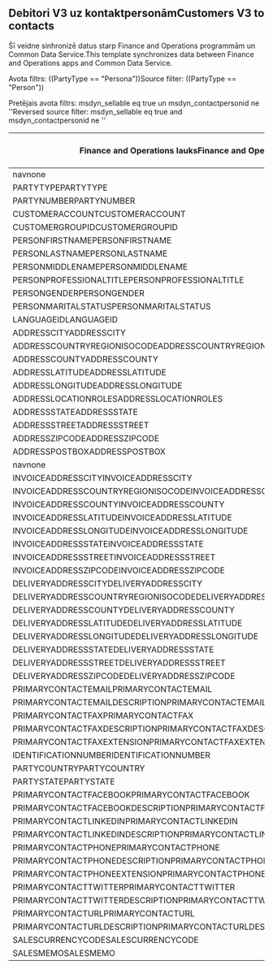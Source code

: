## <a name="customers-v3-to-contacts"></a><span data-ttu-id="60c8e-101">Debitori V3 uz kontaktpersonām</span><span class="sxs-lookup"><span data-stu-id="60c8e-101">Customers V3 to contacts</span></span>

<span data-ttu-id="60c8e-102">Šī veidne sinhronizē datus starp Finance and Operations programmām un Common Data Service.</span><span class="sxs-lookup"><span data-stu-id="60c8e-102">This template synchronizes data between Finance and Operations apps and Common Data Service.</span></span>

<span data-ttu-id="60c8e-103">Avota filtrs: ((PartyType == "Persona"))</span><span class="sxs-lookup"><span data-stu-id="60c8e-103">Source filter: ((PartyType == "Person"))</span></span>

<span data-ttu-id="60c8e-104">Pretējais avota filtrs: msdyn_sellable eq true un msdyn_contactpersonid ne ''</span><span class="sxs-lookup"><span data-stu-id="60c8e-104">Reversed source filter: msdyn_sellable eq true  and msdyn_contactpersonid ne ''</span></span>

<span data-ttu-id="60c8e-105">Finance and Operations lauks</span><span class="sxs-lookup"><span data-stu-id="60c8e-105">Finance and Operations field</span></span> | <span data-ttu-id="60c8e-106">Kartes veids</span><span class="sxs-lookup"><span data-stu-id="60c8e-106">Map type</span></span> | <span data-ttu-id="60c8e-107">Cits Dynamics 365 lauks</span><span class="sxs-lookup"><span data-stu-id="60c8e-107">Other Dynamics 365 field</span></span> | <span data-ttu-id="60c8e-108">Noklusējuma vērtība</span><span class="sxs-lookup"><span data-stu-id="60c8e-108">Default value</span></span>
---|---|---|---
<span data-ttu-id="60c8e-109">nav</span><span class="sxs-lookup"><span data-stu-id="60c8e-109">none</span></span> | >> | <span data-ttu-id="60c8e-110">msdyn_sellable</span><span class="sxs-lookup"><span data-stu-id="60c8e-110">msdyn_sellable</span></span> | <span data-ttu-id="60c8e-111">Patiess</span><span class="sxs-lookup"><span data-stu-id="60c8e-111">True</span></span>
<span data-ttu-id="60c8e-112">PARTYTYPE</span><span class="sxs-lookup"><span data-stu-id="60c8e-112">PARTYTYPE</span></span> | << | <span data-ttu-id="60c8e-113">nav</span><span class="sxs-lookup"><span data-stu-id="60c8e-113">none</span></span> | <span data-ttu-id="60c8e-114">Persona</span><span class="sxs-lookup"><span data-stu-id="60c8e-114">Person</span></span>
<span data-ttu-id="60c8e-115">PARTYNUMBER</span><span class="sxs-lookup"><span data-stu-id="60c8e-115">PARTYNUMBER</span></span> | = | <span data-ttu-id="60c8e-116">msdyn_partynumber</span><span class="sxs-lookup"><span data-stu-id="60c8e-116">msdyn_partynumber</span></span> | 
<span data-ttu-id="60c8e-117">CUSTOMERACCOUNT</span><span class="sxs-lookup"><span data-stu-id="60c8e-117">CUSTOMERACCOUNT</span></span> | = | <span data-ttu-id="60c8e-118">msdyn_contactpersonid</span><span class="sxs-lookup"><span data-stu-id="60c8e-118">msdyn_contactpersonid</span></span> | 
<span data-ttu-id="60c8e-119">CUSTOMERGROUPID</span><span class="sxs-lookup"><span data-stu-id="60c8e-119">CUSTOMERGROUPID</span></span> | = | <span data-ttu-id="60c8e-120">msdyn_customergroupid.msdyn_groupid</span><span class="sxs-lookup"><span data-stu-id="60c8e-120">msdyn_customergroupid.msdyn_groupid</span></span> | 
<span data-ttu-id="60c8e-121">PERSONFIRSTNAME</span><span class="sxs-lookup"><span data-stu-id="60c8e-121">PERSONFIRSTNAME</span></span> | = | <span data-ttu-id="60c8e-122">firstname</span><span class="sxs-lookup"><span data-stu-id="60c8e-122">firstname</span></span> | 
<span data-ttu-id="60c8e-123">PERSONLASTNAME</span><span class="sxs-lookup"><span data-stu-id="60c8e-123">PERSONLASTNAME</span></span> | = | <span data-ttu-id="60c8e-124">lastname</span><span class="sxs-lookup"><span data-stu-id="60c8e-124">lastname</span></span> | 
<span data-ttu-id="60c8e-125">PERSONMIDDLENAME</span><span class="sxs-lookup"><span data-stu-id="60c8e-125">PERSONMIDDLENAME</span></span> | = | <span data-ttu-id="60c8e-126">middlename</span><span class="sxs-lookup"><span data-stu-id="60c8e-126">middlename</span></span> | 
<span data-ttu-id="60c8e-127">PERSONPROFESSIONALTITLE</span><span class="sxs-lookup"><span data-stu-id="60c8e-127">PERSONPROFESSIONALTITLE</span></span> | = | <span data-ttu-id="60c8e-128">jobtitle</span><span class="sxs-lookup"><span data-stu-id="60c8e-128">jobtitle</span></span> | 
<span data-ttu-id="60c8e-129">PERSONGENDER</span><span class="sxs-lookup"><span data-stu-id="60c8e-129">PERSONGENDER</span></span> | >< | <span data-ttu-id="60c8e-130">gendercode</span><span class="sxs-lookup"><span data-stu-id="60c8e-130">gendercode</span></span> | 
<span data-ttu-id="60c8e-131">PERSONMARITALSTATUS</span><span class="sxs-lookup"><span data-stu-id="60c8e-131">PERSONMARITALSTATUS</span></span> | >< | <span data-ttu-id="60c8e-132">familystatuscode</span><span class="sxs-lookup"><span data-stu-id="60c8e-132">familystatuscode</span></span> | 
<span data-ttu-id="60c8e-133">LANGUAGEID</span><span class="sxs-lookup"><span data-stu-id="60c8e-133">LANGUAGEID</span></span> | << | <span data-ttu-id="60c8e-134">nav</span><span class="sxs-lookup"><span data-stu-id="60c8e-134">none</span></span> | <span data-ttu-id="60c8e-135">lv</span><span class="sxs-lookup"><span data-stu-id="60c8e-135">en-us</span></span>
<span data-ttu-id="60c8e-136">ADDRESSCITY</span><span class="sxs-lookup"><span data-stu-id="60c8e-136">ADDRESSCITY</span></span> | = | <span data-ttu-id="60c8e-137">address1_city</span><span class="sxs-lookup"><span data-stu-id="60c8e-137">address1_city</span></span> | 
<span data-ttu-id="60c8e-138">ADDRESSCOUNTRYREGIONISOCODE</span><span class="sxs-lookup"><span data-stu-id="60c8e-138">ADDRESSCOUNTRYREGIONISOCODE</span></span> | = | <span data-ttu-id="60c8e-139">address1_country</span><span class="sxs-lookup"><span data-stu-id="60c8e-139">address1_country</span></span> | 
<span data-ttu-id="60c8e-140">ADDRESSCOUNTY</span><span class="sxs-lookup"><span data-stu-id="60c8e-140">ADDRESSCOUNTY</span></span> | = | <span data-ttu-id="60c8e-141">address1_county</span><span class="sxs-lookup"><span data-stu-id="60c8e-141">address1_county</span></span> | 
<span data-ttu-id="60c8e-142">ADDRESSLATITUDE</span><span class="sxs-lookup"><span data-stu-id="60c8e-142">ADDRESSLATITUDE</span></span> | > | <span data-ttu-id="60c8e-143">address1_latitude</span><span class="sxs-lookup"><span data-stu-id="60c8e-143">address1_latitude</span></span> | 
<span data-ttu-id="60c8e-144">ADDRESSLONGITUDE</span><span class="sxs-lookup"><span data-stu-id="60c8e-144">ADDRESSLONGITUDE</span></span> | > | <span data-ttu-id="60c8e-145">address1_longitude</span><span class="sxs-lookup"><span data-stu-id="60c8e-145">address1_longitude</span></span> | 
<span data-ttu-id="60c8e-146">ADDRESSLOCATIONROLES</span><span class="sxs-lookup"><span data-stu-id="60c8e-146">ADDRESSLOCATIONROLES</span></span> | << | <span data-ttu-id="60c8e-147">nav</span><span class="sxs-lookup"><span data-stu-id="60c8e-147">none</span></span> | <span data-ttu-id="60c8e-148">Darbs</span><span class="sxs-lookup"><span data-stu-id="60c8e-148">Business</span></span>
<span data-ttu-id="60c8e-149">ADDRESSSTATE</span><span class="sxs-lookup"><span data-stu-id="60c8e-149">ADDRESSSTATE</span></span> | = | <span data-ttu-id="60c8e-150">address1_stateorprovince</span><span class="sxs-lookup"><span data-stu-id="60c8e-150">address1_stateorprovince</span></span> | 
<span data-ttu-id="60c8e-151">ADDRESSSTREET</span><span class="sxs-lookup"><span data-stu-id="60c8e-151">ADDRESSSTREET</span></span> | = | <span data-ttu-id="60c8e-152">address1_line1</span><span class="sxs-lookup"><span data-stu-id="60c8e-152">address1_line1</span></span> | 
<span data-ttu-id="60c8e-153">ADDRESSZIPCODE</span><span class="sxs-lookup"><span data-stu-id="60c8e-153">ADDRESSZIPCODE</span></span> | = | <span data-ttu-id="60c8e-154">address1_postalcode</span><span class="sxs-lookup"><span data-stu-id="60c8e-154">address1_postalcode</span></span> | 
<span data-ttu-id="60c8e-155">ADDRESSPOSTBOX</span><span class="sxs-lookup"><span data-stu-id="60c8e-155">ADDRESSPOSTBOX</span></span> | = | <span data-ttu-id="60c8e-156">address1_postofficebox</span><span class="sxs-lookup"><span data-stu-id="60c8e-156">address1_postofficebox</span></span> | 
<span data-ttu-id="60c8e-157">nav</span><span class="sxs-lookup"><span data-stu-id="60c8e-157">none</span></span> | >> | <span data-ttu-id="60c8e-158">address1_addresstypecode</span><span class="sxs-lookup"><span data-stu-id="60c8e-158">address1_addresstypecode</span></span> | <span data-ttu-id="60c8e-159">3</span><span class="sxs-lookup"><span data-stu-id="60c8e-159">3</span></span>
<span data-ttu-id="60c8e-160">INVOICEADDRESSCITY</span><span class="sxs-lookup"><span data-stu-id="60c8e-160">INVOICEADDRESSCITY</span></span> | = | <span data-ttu-id="60c8e-161">address2_city</span><span class="sxs-lookup"><span data-stu-id="60c8e-161">address2_city</span></span> | 
<span data-ttu-id="60c8e-162">INVOICEADDRESSCOUNTRYREGIONISOCODE</span><span class="sxs-lookup"><span data-stu-id="60c8e-162">INVOICEADDRESSCOUNTRYREGIONISOCODE</span></span> | = | <span data-ttu-id="60c8e-163">address2_country</span><span class="sxs-lookup"><span data-stu-id="60c8e-163">address2_country</span></span> | 
<span data-ttu-id="60c8e-164">INVOICEADDRESSCOUNTY</span><span class="sxs-lookup"><span data-stu-id="60c8e-164">INVOICEADDRESSCOUNTY</span></span> | = | <span data-ttu-id="60c8e-165">address2_county</span><span class="sxs-lookup"><span data-stu-id="60c8e-165">address2_county</span></span> | 
<span data-ttu-id="60c8e-166">INVOICEADDRESSLATITUDE</span><span class="sxs-lookup"><span data-stu-id="60c8e-166">INVOICEADDRESSLATITUDE</span></span> | > | <span data-ttu-id="60c8e-167">address2_latitude</span><span class="sxs-lookup"><span data-stu-id="60c8e-167">address2_latitude</span></span> | 
<span data-ttu-id="60c8e-168">INVOICEADDRESSLONGITUDE</span><span class="sxs-lookup"><span data-stu-id="60c8e-168">INVOICEADDRESSLONGITUDE</span></span> | > | <span data-ttu-id="60c8e-169">address2_longitude</span><span class="sxs-lookup"><span data-stu-id="60c8e-169">address2_longitude</span></span> | 
<span data-ttu-id="60c8e-170">INVOICEADDRESSSTATE</span><span class="sxs-lookup"><span data-stu-id="60c8e-170">INVOICEADDRESSSTATE</span></span> | = | <span data-ttu-id="60c8e-171">address2_stateorprovince</span><span class="sxs-lookup"><span data-stu-id="60c8e-171">address2_stateorprovince</span></span> | 
<span data-ttu-id="60c8e-172">INVOICEADDRESSSTREET</span><span class="sxs-lookup"><span data-stu-id="60c8e-172">INVOICEADDRESSSTREET</span></span> | = | <span data-ttu-id="60c8e-173">address2_line1</span><span class="sxs-lookup"><span data-stu-id="60c8e-173">address2_line1</span></span> | 
<span data-ttu-id="60c8e-174">INVOICEADDRESSZIPCODE</span><span class="sxs-lookup"><span data-stu-id="60c8e-174">INVOICEADDRESSZIPCODE</span></span> | = | <span data-ttu-id="60c8e-175">address2_postalcode</span><span class="sxs-lookup"><span data-stu-id="60c8e-175">address2_postalcode</span></span> | 
<span data-ttu-id="60c8e-176">DELIVERYADDRESSCITY</span><span class="sxs-lookup"><span data-stu-id="60c8e-176">DELIVERYADDRESSCITY</span></span> | = | <span data-ttu-id="60c8e-177">address3_city</span><span class="sxs-lookup"><span data-stu-id="60c8e-177">address3_city</span></span> | 
<span data-ttu-id="60c8e-178">DELIVERYADDRESSCOUNTRYREGIONISOCODE</span><span class="sxs-lookup"><span data-stu-id="60c8e-178">DELIVERYADDRESSCOUNTRYREGIONISOCODE</span></span> | = | <span data-ttu-id="60c8e-179">address3_country</span><span class="sxs-lookup"><span data-stu-id="60c8e-179">address3_country</span></span> | 
<span data-ttu-id="60c8e-180">DELIVERYADDRESSCOUNTY</span><span class="sxs-lookup"><span data-stu-id="60c8e-180">DELIVERYADDRESSCOUNTY</span></span> | = | <span data-ttu-id="60c8e-181">address3_county</span><span class="sxs-lookup"><span data-stu-id="60c8e-181">address3_county</span></span> | 
<span data-ttu-id="60c8e-182">DELIVERYADDRESSLATITUDE</span><span class="sxs-lookup"><span data-stu-id="60c8e-182">DELIVERYADDRESSLATITUDE</span></span> | > | <span data-ttu-id="60c8e-183">address3_latitude</span><span class="sxs-lookup"><span data-stu-id="60c8e-183">address3_latitude</span></span> | 
<span data-ttu-id="60c8e-184">DELIVERYADDRESSLONGITUDE</span><span class="sxs-lookup"><span data-stu-id="60c8e-184">DELIVERYADDRESSLONGITUDE</span></span> | >> | <span data-ttu-id="60c8e-185">address3_longitude</span><span class="sxs-lookup"><span data-stu-id="60c8e-185">address3_longitude</span></span> | 
<span data-ttu-id="60c8e-186">DELIVERYADDRESSSTATE</span><span class="sxs-lookup"><span data-stu-id="60c8e-186">DELIVERYADDRESSSTATE</span></span> | = | <span data-ttu-id="60c8e-187">address3_stateorprovince</span><span class="sxs-lookup"><span data-stu-id="60c8e-187">address3_stateorprovince</span></span> | 
<span data-ttu-id="60c8e-188">DELIVERYADDRESSSTREET</span><span class="sxs-lookup"><span data-stu-id="60c8e-188">DELIVERYADDRESSSTREET</span></span> | = | <span data-ttu-id="60c8e-189">address3_line1</span><span class="sxs-lookup"><span data-stu-id="60c8e-189">address3_line1</span></span> | 
<span data-ttu-id="60c8e-190">DELIVERYADDRESSZIPCODE</span><span class="sxs-lookup"><span data-stu-id="60c8e-190">DELIVERYADDRESSZIPCODE</span></span> | = | <span data-ttu-id="60c8e-191">address3_postalcode</span><span class="sxs-lookup"><span data-stu-id="60c8e-191">address3_postalcode</span></span> | 
<span data-ttu-id="60c8e-192">PRIMARYCONTACTEMAIL</span><span class="sxs-lookup"><span data-stu-id="60c8e-192">PRIMARYCONTACTEMAIL</span></span> | = | <span data-ttu-id="60c8e-193">emailaddress1</span><span class="sxs-lookup"><span data-stu-id="60c8e-193">emailaddress1</span></span> | 
<span data-ttu-id="60c8e-194">PRIMARYCONTACTEMAILDESCRIPTION</span><span class="sxs-lookup"><span data-stu-id="60c8e-194">PRIMARYCONTACTEMAILDESCRIPTION</span></span> | = | <span data-ttu-id="60c8e-195">msdyn_emailaddress1description</span><span class="sxs-lookup"><span data-stu-id="60c8e-195">msdyn_emailaddress1description</span></span> | 
<span data-ttu-id="60c8e-196">PRIMARYCONTACTFAX</span><span class="sxs-lookup"><span data-stu-id="60c8e-196">PRIMARYCONTACTFAX</span></span> | = | <span data-ttu-id="60c8e-197">fakss</span><span class="sxs-lookup"><span data-stu-id="60c8e-197">fax</span></span> | 
<span data-ttu-id="60c8e-198">PRIMARYCONTACTFAXDESCRIPTION</span><span class="sxs-lookup"><span data-stu-id="60c8e-198">PRIMARYCONTACTFAXDESCRIPTION</span></span> | = | <span data-ttu-id="60c8e-199">msdyn_faxdescription</span><span class="sxs-lookup"><span data-stu-id="60c8e-199">msdyn_faxdescription</span></span> | 
<span data-ttu-id="60c8e-200">PRIMARYCONTACTFAXEXTENSION</span><span class="sxs-lookup"><span data-stu-id="60c8e-200">PRIMARYCONTACTFAXEXTENSION</span></span> | = | <span data-ttu-id="60c8e-201">msdyn_faxextension</span><span class="sxs-lookup"><span data-stu-id="60c8e-201">msdyn_faxextension</span></span> | 
<span data-ttu-id="60c8e-202">IDENTIFICATIONNUMBER</span><span class="sxs-lookup"><span data-stu-id="60c8e-202">IDENTIFICATIONNUMBER</span></span> | = | <span data-ttu-id="60c8e-203">msdyn_identificationnumber</span><span class="sxs-lookup"><span data-stu-id="60c8e-203">msdyn_identificationnumber</span></span> | 
<span data-ttu-id="60c8e-204">PARTYCOUNTRY</span><span class="sxs-lookup"><span data-stu-id="60c8e-204">PARTYCOUNTRY</span></span> | = | <span data-ttu-id="60c8e-205">msdyn_partycountry</span><span class="sxs-lookup"><span data-stu-id="60c8e-205">msdyn_partycountry</span></span> | 
<span data-ttu-id="60c8e-206">PARTYSTATE</span><span class="sxs-lookup"><span data-stu-id="60c8e-206">PARTYSTATE</span></span> | = | <span data-ttu-id="60c8e-207">msdyn_partystateprovince</span><span class="sxs-lookup"><span data-stu-id="60c8e-207">msdyn_partystateprovince</span></span> | 
<span data-ttu-id="60c8e-208">PRIMARYCONTACTFACEBOOK</span><span class="sxs-lookup"><span data-stu-id="60c8e-208">PRIMARYCONTACTFACEBOOK</span></span> | = | <span data-ttu-id="60c8e-209">msdyn_primaryfacebookid</span><span class="sxs-lookup"><span data-stu-id="60c8e-209">msdyn_primaryfacebookid</span></span> | 
<span data-ttu-id="60c8e-210">PRIMARYCONTACTFACEBOOKDESCRIPTION</span><span class="sxs-lookup"><span data-stu-id="60c8e-210">PRIMARYCONTACTFACEBOOKDESCRIPTION</span></span> | = | <span data-ttu-id="60c8e-211">msdyn_primaryfacebookdescription</span><span class="sxs-lookup"><span data-stu-id="60c8e-211">msdyn_primaryfacebookdescription</span></span> | 
<span data-ttu-id="60c8e-212">PRIMARYCONTACTLINKEDIN</span><span class="sxs-lookup"><span data-stu-id="60c8e-212">PRIMARYCONTACTLINKEDIN</span></span> | = | <span data-ttu-id="60c8e-213">msdyn_primaryinkedinid</span><span class="sxs-lookup"><span data-stu-id="60c8e-213">msdyn_primaryinkedinid</span></span> | 
<span data-ttu-id="60c8e-214">PRIMARYCONTACTLINKEDINDESCRIPTION</span><span class="sxs-lookup"><span data-stu-id="60c8e-214">PRIMARYCONTACTLINKEDINDESCRIPTION</span></span> | = | <span data-ttu-id="60c8e-215">msdyn_primarylinkedindescrption</span><span class="sxs-lookup"><span data-stu-id="60c8e-215">msdyn_primarylinkedindescrption</span></span> | 
<span data-ttu-id="60c8e-216">PRIMARYCONTACTPHONE</span><span class="sxs-lookup"><span data-stu-id="60c8e-216">PRIMARYCONTACTPHONE</span></span> | = | <span data-ttu-id="60c8e-217">telephone1</span><span class="sxs-lookup"><span data-stu-id="60c8e-217">telephone1</span></span> | 
<span data-ttu-id="60c8e-218">PRIMARYCONTACTPHONEDESCRIPTION</span><span class="sxs-lookup"><span data-stu-id="60c8e-218">PRIMARYCONTACTPHONEDESCRIPTION</span></span> | = | <span data-ttu-id="60c8e-219">msdyn_telephone1description</span><span class="sxs-lookup"><span data-stu-id="60c8e-219">msdyn_telephone1description</span></span> | 
<span data-ttu-id="60c8e-220">PRIMARYCONTACTPHONEEXTENSION</span><span class="sxs-lookup"><span data-stu-id="60c8e-220">PRIMARYCONTACTPHONEEXTENSION</span></span> | = | <span data-ttu-id="60c8e-221">msdyn_telephone1extension</span><span class="sxs-lookup"><span data-stu-id="60c8e-221">msdyn_telephone1extension</span></span> | 
<span data-ttu-id="60c8e-222">PRIMARYCONTACTTWITTER</span><span class="sxs-lookup"><span data-stu-id="60c8e-222">PRIMARYCONTACTTWITTER</span></span> | = | <span data-ttu-id="60c8e-223">msdyn_primarytwitterid</span><span class="sxs-lookup"><span data-stu-id="60c8e-223">msdyn_primarytwitterid</span></span> | 
<span data-ttu-id="60c8e-224">PRIMARYCONTACTTWITTERDESCRIPTION</span><span class="sxs-lookup"><span data-stu-id="60c8e-224">PRIMARYCONTACTTWITTERDESCRIPTION</span></span> | = | <span data-ttu-id="60c8e-225">msdyn_primarytwitteriddescription</span><span class="sxs-lookup"><span data-stu-id="60c8e-225">msdyn_primarytwitteriddescription</span></span> | 
<span data-ttu-id="60c8e-226">PRIMARYCONTACTURL</span><span class="sxs-lookup"><span data-stu-id="60c8e-226">PRIMARYCONTACTURL</span></span> | = | <span data-ttu-id="60c8e-227">websiteurl</span><span class="sxs-lookup"><span data-stu-id="60c8e-227">websiteurl</span></span> | 
<span data-ttu-id="60c8e-228">PRIMARYCONTACTURLDESCRIPTION</span><span class="sxs-lookup"><span data-stu-id="60c8e-228">PRIMARYCONTACTURLDESCRIPTION</span></span> | = | <span data-ttu-id="60c8e-229">msdyn_websiteurldescription</span><span class="sxs-lookup"><span data-stu-id="60c8e-229">msdyn_websiteurldescription</span></span> | 
<span data-ttu-id="60c8e-230">SALESCURRENCYCODE</span><span class="sxs-lookup"><span data-stu-id="60c8e-230">SALESCURRENCYCODE</span></span> | = | <span data-ttu-id="60c8e-231">transactioncurrencyid.isocurrencycode</span><span class="sxs-lookup"><span data-stu-id="60c8e-231">transactioncurrencyid.isocurrencycode</span></span> | 
<span data-ttu-id="60c8e-232">SALESMEMO</span><span class="sxs-lookup"><span data-stu-id="60c8e-232">SALESMEMO</span></span> | = | <span data-ttu-id="60c8e-233">apraksts</span><span class="sxs-lookup"><span data-stu-id="60c8e-233">description</span></span> | 
